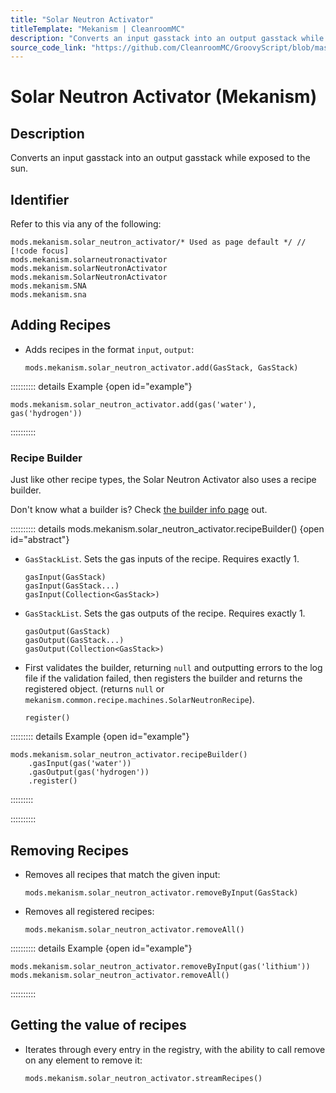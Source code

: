 ```yaml
---
title: "Solar Neutron Activator"
titleTemplate: "Mekanism | CleanroomMC"
description: "Converts an input gasstack into an output gasstack while exposed to the sun."
source_code_link: "https://github.com/CleanroomMC/GroovyScript/blob/master/src/main/java/com/cleanroommc/groovyscript/compat/mods/mekanism/SolarNeutronActivator.java"
---
```


# Solar Neutron Activator (Mekanism)

## Description

Converts an input gasstack into an output gasstack while exposed to the sun.

## Identifier

Refer to this via any of the following:

```groovy:no-line-numbers {1}
mods.mekanism.solar_neutron_activator/* Used as page default */ // [!code focus]
mods.mekanism.solarneutronactivator
mods.mekanism.solarNeutronActivator
mods.mekanism.SolarNeutronActivator
mods.mekanism.SNA
mods.mekanism.sna
```


## Adding Recipes

- Adds recipes in the format `input`, `output`:

    ```groovy:no-line-numbers
    mods.mekanism.solar_neutron_activator.add(GasStack, GasStack)
    ```

:::::::::: details Example {open id="example"}
```groovy:no-line-numbers
mods.mekanism.solar_neutron_activator.add(gas('water'), gas('hydrogen'))
```

::::::::::

### Recipe Builder

Just like other recipe types, the Solar Neutron Activator also uses a recipe builder.

Don't know what a builder is? Check [the builder info page](../../../groovy/builder.md) out.

:::::::::: details mods.mekanism.solar_neutron_activator.recipeBuilder() {open id="abstract"}
- `GasStackList`. Sets the gas inputs of the recipe. Requires exactly 1.

    ```groovy:no-line-numbers
    gasInput(GasStack)
    gasInput(GasStack...)
    gasInput(Collection<GasStack>)
    ```

- `GasStackList`. Sets the gas outputs of the recipe. Requires exactly 1.

    ```groovy:no-line-numbers
    gasOutput(GasStack)
    gasOutput(GasStack...)
    gasOutput(Collection<GasStack>)
    ```

- First validates the builder, returning `null` and outputting errors to the log file if the validation failed, then registers the builder and returns the registered object. (returns `null` or `mekanism.common.recipe.machines.SolarNeutronRecipe`).

    ```groovy:no-line-numbers
    register()
    ```

::::::::: details Example {open id="example"}
```groovy:no-line-numbers
mods.mekanism.solar_neutron_activator.recipeBuilder()
    .gasInput(gas('water'))
    .gasOutput(gas('hydrogen'))
    .register()
```

:::::::::

::::::::::

## Removing Recipes

- Removes all recipes that match the given input:

    ```groovy:no-line-numbers
    mods.mekanism.solar_neutron_activator.removeByInput(GasStack)
    ```

- Removes all registered recipes:

    ```groovy:no-line-numbers
    mods.mekanism.solar_neutron_activator.removeAll()
    ```

:::::::::: details Example {open id="example"}
```groovy:no-line-numbers
mods.mekanism.solar_neutron_activator.removeByInput(gas('lithium'))
mods.mekanism.solar_neutron_activator.removeAll()
```

::::::::::

## Getting the value of recipes

- Iterates through every entry in the registry, with the ability to call remove on any element to remove it:

    ```groovy:no-line-numbers
    mods.mekanism.solar_neutron_activator.streamRecipes()
    ```
